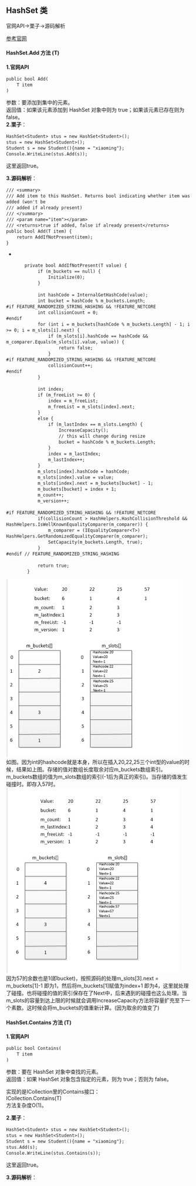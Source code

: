 ## HashSet<T> 类
官网API->栗子->源码解析

[参考官网](https://msdn.microsoft.com/zh-cn/library/bb359438.aspx#%E6%98%BE%E5%BC%8F%E6%8E%A5%E5%8F%A3%E5%AE%9E%E7%8E%B0)   

#### HashSet<T>.Add 方法 (T)  
**1.官网API**

	public bool Add(
		T item
	)
参数：要添加到集中的元素。  
返回值：如果该元素添加到 HashSet<T> 对象中则为 true；如果该元素已存在则为 false。  
**2.栗子**：  

    HashSet<Student> stus = new HashSet<Student>();
    stus = new HashSet<Student>();
    Student s = new Student(){name = "xiaoming"};
    Console.WriteLine(stus.Add(s));
这里返回true。  

**3.源码解析**：  

    /// <summary>
    /// Add item to this HashSet. Returns bool indicating whether item was added (won't be 
    /// added if already present)
    /// </summary>
    /// <param name="item"></param>
    /// <returns>true if added, false if already present</returns>
    public bool Add(T item) {
        return AddIfNotPresent(item);
    }

-

	       private bool AddIfNotPresent(T value) {
	            if (m_buckets == null) {
	                Initialize(0);
	            }
	 
	            int hashCode = InternalGetHashCode(value);
	            int bucket = hashCode % m_buckets.Length;
	#if FEATURE_RANDOMIZED_STRING_HASHING && !FEATURE_NETCORE
	            int collisionCount = 0;
	#endif
	            for (int i = m_buckets[hashCode % m_buckets.Length] - 1; i >= 0; i = m_slots[i].next) {
	                if (m_slots[i].hashCode == hashCode && m_comparer.Equals(m_slots[i].value, value)) {
	                    return false;
	                }
	#if FEATURE_RANDOMIZED_STRING_HASHING && !FEATURE_NETCORE
	                collisionCount++;
	#endif
	            }
	 
	            int index;
	            if (m_freeList >= 0) {
	                index = m_freeList;
	                m_freeList = m_slots[index].next;
	            }
	            else {
	                if (m_lastIndex == m_slots.Length) {
	                    IncreaseCapacity();
	                    // this will change during resize
	                    bucket = hashCode % m_buckets.Length;
	                }
	                index = m_lastIndex;
	                m_lastIndex++;
	            }
	            m_slots[index].hashCode = hashCode;
	            m_slots[index].value = value;
	            m_slots[index].next = m_buckets[bucket] - 1;
	            m_buckets[bucket] = index + 1;
	            m_count++;
	            m_version++;
	 
	#if FEATURE_RANDOMIZED_STRING_HASHING && !FEATURE_NETCORE
	            if(collisionCount > HashHelpers.HashCollisionThreshold && HashHelpers.IsWellKnownEqualityComparer(m_comparer)) {
	                m_comparer = (IEqualityComparer<T>) HashHelpers.GetRandomizedEqualityComparer(m_comparer);
	                SetCapacity(m_buckets.Length, true);
	            }
	#endif // FEATURE_RANDOMIZED_STRING_HASHING
	 
	            return true;
	        }

![](pic/5.png)  
如图。因为int的hashcode就是本身，所以在插入20,22,25三个int型的value的时候，结果如上图。存储的值对数组长度取余对应m_buckets数组索引。m_buckets数组的值为m_slots数组的索引(-1后为真正的索引)。当存储的值发生碰撞时。即存入57时。  
![](pic/6.png)  
因为57的余数也是1(即bucket)，按照源码的处理m_slots[3].next = m_buckets[1]-1 即为1，然后将m_buckets[1]赋值为index+1 即为4，这里就处理了碰撞。也将碰撞的值的索引保存在了Next中，后来遇到的碰撞也这么处理。当m_slots的容量到达上限的时候就会调用IncreaseCapacity方法将容量扩充至下一个素数。这时候会将m_buckets的值重新计算。(因为取余的值变了)

#### HashSet<T>.Contains 方法 (T)
**1.官网API**

	public bool Contains(
		T item
	)  

参数：要在 HashSet<T> 对象中查找的元素。  
返回值：如果 HashSet<T> 对象包含指定的元素，则为 true；否则为 false。  

实现的是ICollection里的Contains接口：  
ICollection<T>.Contains(T)  
方法复杂度O(1)。  

**2.栗子**：  

    HashSet<Student> stus = new HashSet<Student>();
    stus = new HashSet<Student>();
    Student s = new Student(){name = "xiaoming"};
    stus.Add(s);
    Console.WriteLine(stus.Contains(s));
这里返回true。  

**3.源码解析**：  
